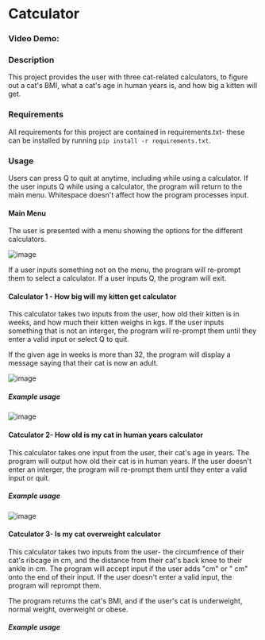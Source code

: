# Catculator
### Video Demo: 

### __Description__

This project provides the user with three cat-related calculators, to figure out a cat's BMI, what a cat's age in human years is, and how big a kitten will get. 

### __Requirements__

All requirements for this project are contained in requirements.txt- these can be installed by running ```pip install -r requirements.txt```.

### __Usage__

Users can press Q to quit at anytime, including while using a calculator. If the user inputs Q while using a calculator, the program will return to the main menu. Whitespace doesn't affect how the program processes input. 

#### __Main Menu__

The user is presented with a menu showing the options for the different calculators. 

![image](https://github.com/Ava-HW/CS50p-final-project/assets/126925721/bcde1cf3-a86e-419c-9627-9b270579f19a)

If a user inputs something not on the menu, the program will re-prompt them to select a calculator. If a user inputs Q, the program will exit. 

#### __Calculator 1 - How big will my kitten get calculator__

This calculator takes two inputs from the user, how old their kitten is in weeks, and how much their kitten weighs in kgs. If the user inputs something that is not an interger, the program will re-prompt them until they enter a valid input or select Q to quit. 

If the given age in weeks is more than 32, the program will display a message saying that their cat is now an adult. 

![image](https://github.com/Ava-HW/CS50p-final-project/assets/126925721/ebd610d5-99d6-41e1-93a8-a4fa45e071f8)

##### Example usage

![image](https://github.com/Ava-HW/CS50p-final-project/assets/126925721/4ecd9bba-5eb0-4e84-bb6d-5b0a5f981e56)

#### __Catculator 2- How old is my cat in human years calculator__

This calculator takes one input from the user, their cat's age in years. The program will output how old their cat is in human years. If the user doesn't enter an interger, the program will re-prompt them until they enter a valid input or quit. 

##### Example usage

![image](https://github.com/Ava-HW/CS50p-final-project/assets/126925721/72d6f722-ddec-42dd-9d0a-1f4dbd17ef6e)

#### __Catculator 3- Is my cat overweight calculator__

This calculator takes two inputs from the user- the circumfrence of their cat's ribcage in cm, and the distance from their cat's back knee to their ankle in cm. The program will accept input if the user adds "cm" or " cm" onto the end of their input. If the user doesn't enter a valid input, the program will reprompt them. 

The program returns the cat's BMI, and if the user's cat is underweight, normal weight, overweight or obese. 

##### Example usage





